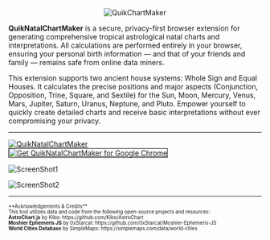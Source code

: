 <div align="center">  
  <img src="https://github.com/user-attachments/assets/5bb4fbcc-ed0c-4b8d-8b92-e07ec6489663" alt="QuikChartMaker"></div>
  <p><b>QuikNatalChartMaker</b> is a secure, privacy-first browser extension for generating comprehensive tropical astrological natal charts and interpretations. All calculations are performed entirely in your browser, ensuring your personal birth information — and that of your friends and family — remains safe from online data miners.

This extension supports two ancient house systems: Whole Sign and Equal Houses. It calculates the precise positions and major aspects (Conjunction, Opposition, Trine, Square, and Sextile) for the Sun, Moon, Mercury, Venus, Mars, Jupiter, Saturn, Uranus, Neptune, and Pluto. Empower yourself to quickly create detailed charts and receive basic interpretations without ever compromising your privacy.</p><hr>
  <a href="_"><img src="https://github.com/user-attachments/assets/ea0b3a09-c5ae-41f4-b0ad-e9263e664f9c" alt="QuikNatalChartMaker" style="display: block; margin-bottom: 0;"></a><a href="https://chromewebstore.google.com/detail/quiknatalchartmaker/mgohmdphllbimijkooaeojbmimpegdek"><img src="https://github.com/user-attachments/assets/7d6862db-6c76-45ba-a70d-919020f60094" alt="Get QuikNatalChartMaker for Google Chrome" border="1"></a>

![ScreenShot1](https://github.com/user-attachments/assets/d401ec5e-1dc8-4bc9-87cb-6159bb6ae5f6)

![ScreenShot2](https://github.com/user-attachments/assets/a1b3c9e6-9850-4d20-90db-3b320c67b204)
<hr>
<sub><sup>**Acknowledgements & Credits**
<br>
This tool utilizes data and code from the following open-source projects and resources:
<br>
<b>AstroChart.js</b> by Kibo: https://github.com/Kibo/AstroChart
<br>
<b>Moshier Ephemeris JS</b> by 0xStarcat: https://github.com/0xStarcat/Moshier-Ephemeris-JS
<br>
<b>World Cities Database</b> by SimpleMaps: https://simplemaps.com/data/world-cities
  </sub></sup>

